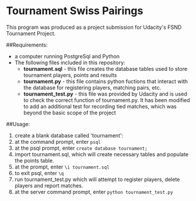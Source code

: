 # Tournament Swiss Pairings
This program was produced as a project submission for Udacity's FSND Tournament Project.

##Requirements:
- a computer running PostgreSql and Python
- The following files included in this repository:
  - **tournament.sql** - this file creates the database tables used to store tournament players, points and results
  - **tournament.py** - this file contains python fuctions that interact with the database for registering players, matching pairs, etc.
  - **tournament_test.py** - this file was provided by Udacity and is used to check the correct function of tournament.py.  It has been modified to add an additional test for recording tied matches, which was beyond the basic scope of the project

##Usage:
1.  create a blank database called 'tournament':
  1.  at the command prompt, enter `psql`
  2.  at the psql prompt, enter `create database tournament;`
2.  import tournament.sql, which will create necessary tables and populate the points table.
  1.  at the prompt, enter `\i tournament.sql`
  2.  to exit psql, enter `\q`
3.  run tournament_test.py which will attempt to register players, delete players and report matches.
  1.  at the server command prompt, enter `python tournament_test.py`
